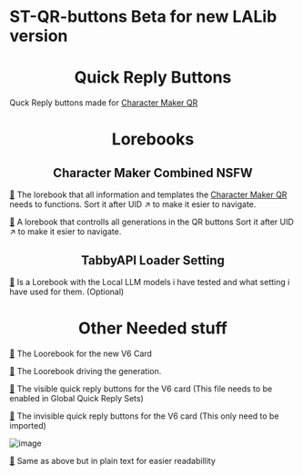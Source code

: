 # ST-QR-buttons Beta for new LALib version

<h1 align='center'>Quick Reply Buttons</h1>


Quck Reply buttons made for [Character Maker QR](https://chub.ai/characters/Drago87/character-maker-sillytavern-quick-reply-driven-0eb2c2852a4f)


<h1 align='center'>Lorebooks</h1>

<h2 align='center'>Character Maker Combined NSFW</h2>

[🔗](https://github.com/drago87/ST-Character-Maker/blob/main/Lorebooks/Character%20Maker%20Combined%20NSFW.json)
The lorebook that all information and templates the [Character Maker QR]([https://chub.ai/characters/Drago87/character-maker-lore-v4-c2bdf3ee5aad](https://chub.ai/characters/Drago87/character-maker-sillytavern-quick-reply-driven-0eb2c2852a4f)) needs to functions.
Sort it after UID ↗ to make it esier to navigate.

[🔗](https://github.com/drago87/ST-Character-Maker/blob/main/Lorebooks/Character%20Maker%20Combined%20NSFW%20GenRaw.json)
A lorebook that controlls all generations in the QR buttons
Sort it after UID ↗ to make it esier to navigate.


<h2 align='center'>TabbyAPI Loader Setting</h2>

[🔗](https://github.com/drago87/ST-Character-Maker/blob/main/Lorebooks/Character%20Maker%20Combined%20NSFW.json)
Is a Lorebook with the Local LLM models i have tested and what setting i have used for them. (Optional)

<h1 align='center'>Other Needed stuff</h1>

[🔗](https://github.com/drago87/ST-Character-Maker/blob/main/Lorebooks/Work%20In%20Progress/Character%20Maker%20Combined%20NSFW.json) The Loorebook for the new V6 Card

[🔗](https://github.com/drago87/ST-Character-Maker/blob/main/Lorebooks/Character%20Maker%20Combined%20NSFW%20GenRaw.json) The Loorebook driving the generation.

[🔗](https://github.com/drago87/ST-Character-Maker/blob/main/Quick%20Reply%20Buttons/Character%20Maker.json) The visible quick reply buttons for the V6 card (This file needs to be enabled in Global Quick Reply Sets)
 
[🔗](https://chub.ai/characters/Drago87/character-maker-sillytavern-quick-reply-driven-0eb2c2852a4f) The invisible quick reply buttons for the V6 card (This only need to be imported)
 
![image](https://github.com/user-attachments/assets/601ab79c-2b59-40f0-873a-62a6bc629b84)

[🔗](https://github.com/drago87/ST-Character-Maker/tree/main/Quick%20Reply%20Buttons/Work%20In%20Progress%20Plain%20Text) Same as above but in plain text for easier readabillity
